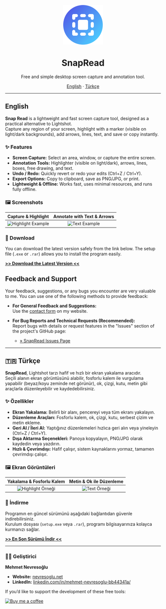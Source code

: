 <div align="center">
  <img src="https://raw.githubusercontent.com/mnevres/snap-read/main/icon.png" alt="SnapRead Icon" width="128" />

  <h1>SnapRead</h1>
  <p>Free and simple desktop screen capture and annotation tool.</p>
  <p>
    <a href="#-english">English</a>
    ·
    <a href="#-türkçe">Türkçe</a>
  </p>
</div>

---

<a name="-english"></a>

## English

**Snap Read** is a lightweight and fast screen capture tool, designed as a practical alternative to Lightshot.  
Capture any region of your screen, highlight with a marker (visible on light/dark backgrounds), add arrows, lines, text, and save or copy instantly.

### ✨ Features

* **Screen Capture:** Select an area, window, or capture the entire screen.
* **Annotation Tools:** Highlighter (visible on light/dark), arrows, lines, boxes, free drawing, and text.
* **Undo / Redo:** Quickly revert or redo your edits (Ctrl+Z / Ctrl+Y).
* **Export Options:** Copy to clipboard, save as PNG/JPG, or print.
* **Lightweight & Offline:** Works fast, uses minimal resources, and runs fully offline.

### 🖼️ Screenshots

| Capture & Highlight | Annotate with Text & Arrows |
| :-----------------: | :-------------------------: |
| ![Highlight Example](highlight.png) | ![Text Example](text.png) |

### 🚀 Download

You can download the latest version safely from the link below. The setup file (`.exe` or `.rar`) allows you to install the program easily.

[**>> Download the Latest Version <<**](https://github.com/mnevres/MN-SnapRead/releases/latest)


## Feedback and Support

Your feedback, suggestions, or any bugs you encounter are very valuable to me. You can use one of the following methods to provide feedback:

* **For General Feedback and Suggestions:**  
  Use the [contact form](https://nevresoglu.net/programs#contact) on my website.

* **For Bug Reports and Technical Requests (Recommended):**  
  Report bugs with details or request features in the "Issues" section of the project's GitHub page:

  * [» SnapRead Issues Page](https://github.com/mnevres/MN-SnapRead/issues)

---

<a name="-türkçe"></a>

## 🇹🇷 Türkçe

**SnapRead**, Lightshot tarzı hafif ve hızlı bir ekran yakalama aracıdır.  
Seçili alanın ekran görüntüsünü alabilir, fosforlu kalem ile vurgulama yapabilir (beyaz/koyu zeminde net görünür), ok, çizgi, kutu, metin gibi araçlarla düzenleyebilir ve kaydedebilirsiniz.

### ✨ Özellikler

* **Ekran Yakalama:** Belirli bir alanı, pencereyi veya tüm ekranı yakalayın.
* **Düzenleme Araçları:** Fosforlu kalem, ok, çizgi, kutu, serbest çizim ve metin ekleme.
* **Geri Al / İleri Al:** Yaptığınız düzenlemeleri hızlıca geri alın veya yineleyin (Ctrl+Z / Ctrl+Y).
* **Dışa Aktarma Seçenekleri:** Panoya kopyalayın, PNG/JPG olarak kaydedin veya yazdırın.
* **Hızlı & Çevrimdışı:** Hafif çalışır, sistem kaynaklarını yormaz, tamamen çevrimdışı çalışır.

### 🖼️ Ekran Görüntüleri

| Yakalama & Fosforlu Kalem | Metin & Ok ile Düzenleme |
| :-----------------------: | :----------------------: |
| ![Highlight Örneği](highlight.png) | ![Text Örneği](text.png) |

### 🚀 İndirme

Programın en güncel sürümünü aşağıdaki bağlantıdan güvenle indirebilirsiniz.  
Kurulum dosyası (`setup.exe` veya `.rar`), programı bilgisayarınıza kolayca kurmanızı sağlar.

[**>> En Son Sürümü İndir <<**](https://github.com/mnevres/MN-SnapRead/releases/latest)

---

### 👨‍💻 Geliştirici

**Mehmet Nevresoğlu**

* **Website:** [nevresoglu.net](https://nevresoglu.net)
* **LinkedIn:** [linkedin.com/in/mehmet-nevresoglu-bb44341a/](https://www.linkedin.com/in/mehmet-nevresoglu-bb44341a/)

If you’d like to support the development of these free tools:  

<a href="https://coff.ee/nevresoglu" target="_blank">
  <img src="https://storage.ko-fi.com/cdn/kofi5.png?v=3" alt="Buy me a coffee" style="border:0px;height:36px;" >
</a>
